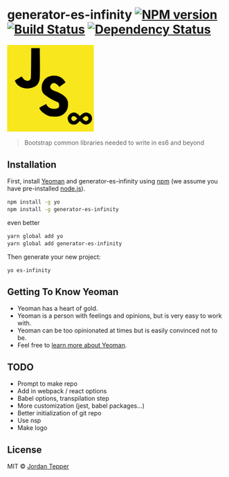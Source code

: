 # generator-es-infinity [![NPM version][npm-image]][npm-url] [![Build Status][travis-image]][travis-url] [![Dependency Status][daviddm-image]][daviddm-url]

<img src='./static/js-infinity.png' width="200" />

> Bootstrap common libraries needed to write in es6 and beyond

## Installation

First, install [Yeoman](http://yeoman.io) and generator-es-infinity using [npm](https://www.npmjs.com/) (we assume you have pre-installed [node.js](https://nodejs.org/)).

```bash
npm install -g yo
npm install -g generator-es-infinity
```

even better

```bash
yarn global add yo
yarn global add generator-es-infinity
```

Then generate your new project:

```bash
yo es-infinity
```

## Getting To Know Yeoman

* Yeoman has a heart of gold.
* Yeoman is a person with feelings and opinions, but is very easy to work with.
* Yeoman can be too opinionated at times but is easily convinced not to be.
* Feel free to [learn more about Yeoman](http://yeoman.io/).

## TODO

* Prompt to make repo
* Add in webpack / react options
* Babel options, transpilation step
* More customization (jest, babel packages...)
* Better initialization of git repo
* Use nsp
* Make logo

## License

MIT © [Jordan Tepper]()

[npm-image]: https://badge.fury.io/js/generator-es-infinity.svg
[npm-url]: https://npmjs.org/package/generator-es-infinity
[travis-image]: https://travis-ci.org/HeroProtagonist/generator-es-es-infinity.svg?branch=master
[travis-url]: https://travis-ci.org/HeroProtagonist/generator-es-infinity
[daviddm-image]: https://david-dm.org/HeroProtagonist/generator-es-infinity.svg?theme=shields.io
[daviddm-url]: https://david-dm.org/HeroProtagonist/generator-es-infinity
